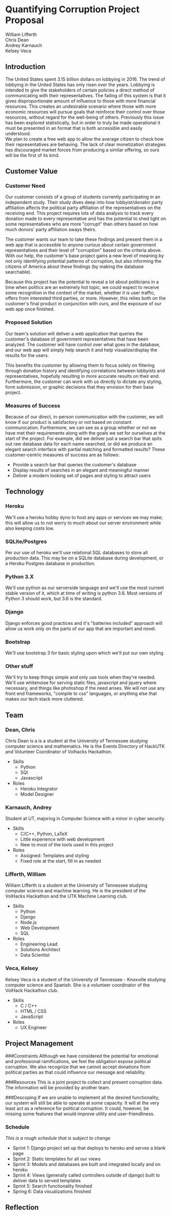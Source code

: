 # Quantifying Corruption Project Proposal
William Lifferth  
Chris Dean  
Andrey Karnauch  
Kelsey Veca
## Introduction
The United States spent 3.15 billion dollars on lobbying in 2016. The trend of lobbying in the United States
has only risen over the years. Lobbying is intended to give the stakeholders of certain policies a direct method
of communicating with their representatives. The failing of this system is that it gives disproportionate amount
of influence to those with more financial resources. This creates an undesirable scenario where those with more
economic resources will pursue goals that reinforce their control over those resources, without regard for the
well-being of others. Previously this issue has been explored statistically, but in order to truly be made operational it must be presented in an format that is both accessible and easily understood.  
We plan to create a free web app to allow the average citizen to check how their representatives are behaving. The lack of clear monetization strategies has discouraged market forces from producing a similar offering, so ours will be the first of its kind.

## Customer Value
### Customer Need
Our customer consists of a group of students currently participating in an independent study. Their study dives deep into how lobbyist/donator party affiliation affects the political party affiliation of the representatives on the receiving end. This project requires lots of data analysis to track every donation made to every representative and has the potential to shed light on some representatives who are more "corrupt" than others based on how much donors' party affiliation sways theirs.

The customer wants our team to take these findings and present them in a web app that is accessible to anyone curious about certain government representatives and their level of "corruption" based on the criteria above. With our help, the customer's base project gains a new level of meaning by not only identifying potential patterns of corruption, but also informing the citizens of America about these findings (by making the database searchable).

Because this project has the potential to reveal a lot about politicians in a time when politics are an extremely hot topic, we could expect to receive some recognition in the context of the market, whether it is user traffic, offers from interested third parties, or more. However, this relies both on the customer's final product in conjunction with ours, and the exposure of our web app once finished.

### Proposed Solution
Our team's solution will deliver a web application that queries the customer's database of government representatives that have been analyzed. The customer will have control over what goes in the database, and our web app will simply help search it and help visualize/display the results for the users.

This benefits the customer by allowing them to focus solely on filtering through donation history and identifying correlations between lobbyists and representatives, hopefully resulting in more accurate results on their end. Furthermore, the customer can work with us directly to dictate any styling, form submission, or graphic decisions that they envision for their base project.

### Measures of Success
Because of our direct, in-person communication with the customer, we will know if our product is satisfactory or not based on constant communication. Furthermore, we can see as a group whether or not we have met their requirements along with the goals we set for ourselves at the start of the project. For example, did we deliver just a search bar that spits out raw database data for each name searched, or did we produce an elegant search interface with partial matching and formatted results? These customer-centric measures of success are as follows:
- Provide a search bar that queries the customer's database
- Display results of searches in an elegant and meaningful manner
- Deliver a modern looking set of pages and styling to attract users

## Technology
### Heroku
We'll use a heroku hobby dyno to host any apps or services we may make; this will allow us to not worry to much about our server environment while also keeping costs low.
### SQLite/Postgres
Per our use of heroku we'll use relational SQL databases to store all production data. This may be on a SQLite database during development, or a Heroku Postgres database in production.
### Python 3.X
We'll use python as our serverside language and we'll use the most current stable version of it, which at time of writing is python 3.6. Most versions of Python 3 should work, but 3.6 is the standard.
### Django
Django enforces good practices and it's "batteries included" approach will allow us work only on the parts of our app that are important and novel.
### Bootstrap
We'll use bootstrap 3 for basic styling upon which we'll put our own styling.
### Other stuff
We'll try to keep things simple and only use tools when they're needed. We'll use whitenoise for serving static files, javascript and jquery where necessary, and things like photoshop if the need arises. We will not use any front end frameworks, "compile to css" languages, or anything else that makes our tech stack more cluttered.

## Team
### Dean, Chris
Chris Dean is a is a student at the University of Tennessee studying computer science and mathematics. He is the Events Directory of HackUTK and Volunteer Coordinator of Volhacks Hackathon.
- Skills
  - Python
  - SQl
  - Javascript
- Roles
  - Heroku Integrator
  - Model Designer

### Karnauch, Andrey
Student at UT, majoring in Computer Science with a minor in cyber security.
- Skills
  - C/C++, Python, LaTeX
  - Little experience with web development
  - New to most of the tools used in this project
- Roles
  - Assigned: Templates and styling
  - Fixed role at the start, fill in as needed

### Lifferth, William
William Lifferth is a student at the University of Tennessee studying computer science and machine learning. He is the president of the VolHacks Hackathon and the UTK Machine Learning club.  
- Skills
  - Python  
  - Django
  - Node.js
  - Web Development
  - SQL
- Roles
  - Engineering Lead
  - Solutions Architect
  - Data Scientist

### Veca, Kelsey
Kelsey Veca is a student of the University of Tennessee - Knoxville studying computer science and Spanish. She is a volunteer coordinator of the VolHack Hackathon club.
- Skills
  - C / C++
  - HTML / CSS
  - JavaScript
- Roles
  - UX Engineer

## Project Management
###Constraints
Although we have considered the potential for emotional and professional ramifications, we feel the obligation expose political corruption. We also recognize that we cannot accept donations from political parties as that could influence our message and reliability.

###Resources
This is a joint project to collect and present corruption data. The information will be provided by another team.

###Descoping
If we are unable to implement all the desired functionality, our system will still be able to operate at some capacity. It will at the very least act as a reference for political corruption. It could, however, be missing some features that would improve utility and user-friendliness.
### Schedule
_This is a rough schedule that is subject to change_
- Sprint 1: Django project set up that deploys to heroku and serves a blank page
- Sprint 2: Static templates for all our views
- Sprint 3: Models and databases are built and integrated locally and on heroku
- Sprint 4: Views (generally called controllers outside of django) built to deliver data to served templates
- Sprint 5: Search functionality finished
- Spring 6: Data visualizations finished

## Reflection
